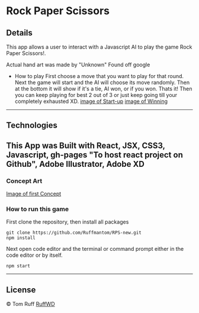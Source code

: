 # Rock Paper Scissors

## Details
This app allows a user to interact with a Javascript AI to play the game Rock Paper Scissors!. 

Actual hand art was made by "Unknown" Found off google

- How to play
First choose a move that you want to play for that round.
Next the game will start and the AI will choose its move randomly.
Then at the bottom it will show if it's a tie, AI won, or if you won.
Thats it! Then you can keep playing for best 2 out of 3 or just keep going till your completely exhausted XD. 
[image of Start-up]("./src/assets/rps-open.PNG")
[image of Winning]("./src/assets/rps-won.PNG")
---
## Technologies
This App was Built with React, JSX, CSS3, Javascript, gh-pages "To host react project on Github", Adobe Illustrator, Adobe XD
---  
### Concept Art
[Image of first Concept]("./src/assets/RPS-mock.png")

### How to run this game

First clone the repository, then install all packages
```
git clone https://github.com/Ruffmantom/RPS-new.git
npm install

```
Next open code editor and the terminal or command prompt either in the code editor or by itself.

```
npm start

```


---
## License
© Tom Ruff [RuffWD](http://www.ruffwd.tech/)